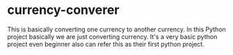 # currency-converer
This is basically converting one currency to another currency.
In this Python project basically we are just converting currency.
It's a very basic python project even beginner also can refer this as their first python project.
